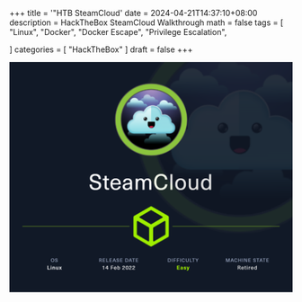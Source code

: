 +++
title = '"HTB SteamCloud'
date = 2024-04-21T14:37:10+08:00
description = HackTheBox SteamCloud Walkthrough
math = false
tags = [
    "Linux",
    "Docker",
    "Docker Escape",
    "Privilege Escalation",


]
categories = [
    "HackTheBox"
]
draft = false
+++

[![20240421144115](https://raw.githubusercontent.com/iselt/ImageBed/main/20240421144115.png)](https://app.hackthebox.com/machines/SteamCloud)
